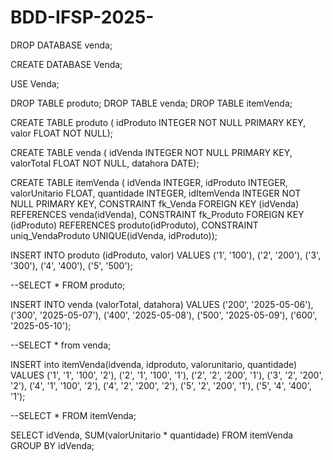 # BDD-IFSP-2025-

DROP DATABASE venda;

CREATE DATABASE Venda;

USE Venda;

DROP TABLE produto;
DROP TABLE venda;
DROP TABLE itemVenda;

CREATE TABLE produto (
    idProduto INTEGER NOT NULL PRIMARY KEY,
    valor FLOAT NOT NULL);

CREATE TABLE venda (
    idVenda INTEGER NOT NULL PRIMARY KEY,
    valorTotal FLOAT NOT NULL,
    datahora DATE);
    
CREATE TABLE itemVenda (
    idVenda INTEGER,
    idProduto INTEGER,
  	valorUnitario FLOAT,
  	quantidade INTEGER,
    idItemVenda INTEGER NOT NULL PRIMARY KEY,
    CONSTRAINT fk_Venda FOREIGN KEY (idVenda) REFERENCES venda(idVenda),
    CONSTRAINT fk_Produto FOREIGN KEY (idProduto) REFERENCES produto(idProduto),
    CONSTRAINT uniq_VendaProduto UNIQUE(idVenda, idProduto));
    
INSERT INTO produto (idProduto, valor)
	VALUES
    ('1', '100'),
    ('2', '200'),
    ('3', '300'),
    ('4', '400'),
    ('5', '500');
    
--SELECT * FROM produto;

INSERT INTO venda (valorTotal, datahora)
	VALUES
	('200', '2025-05-06'),
    ('300', '2025-05-07'),
    ('400', '2025-05-08'),
    ('500', '2025-05-09'),
    ('600', '2025-05-10');
    
--SELECT * from venda;

INSERT into itemVenda(idvenda, idproduto, valorunitario, quantidade)
	VALUES
    ('1', '1', '100', '2'),
    ('2', '1', '100', '1'),
    ('2', '2', '200', '1'),
    ('3', '2', '200', '2'),
    ('4', '1', '100', '2'),
    ('4', '2', '200', '2'),
    ('5', '2', '200', '1'),
	('5', '4', '400', '1');
    
--SELECT * FROM itemVenda;

SELECT idVenda, SUM(valorUnitario * quantidade) FROM itemVenda GROUP BY idVenda;
